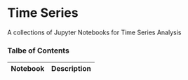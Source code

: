 # Time Series
A collections of Jupyter Notebooks for Time Series Analysis

### Talbe of Contents ###
|Notebook|Description|
|--------------|-----------------------------------|

